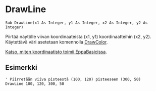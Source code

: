 <!--graphics-->
DrawLine
==========

```eppabasic
Sub DrawLine(x1 As Integer, y1 As Integer, x2 As Integer, y2 As Integer)
```

Piirtää näytölle viivan koordinaateista (x1, y1) koordinaatteihin (x2, y2).
Käytettävä väri asetetaan komennolla [DrawColor](manual:drawcolor).

[Katso, miten koordinaatisto toimii EppaBasicissa](manual:/coordinates).

Esimerkki
----------
```eppabasic
' Piirretään viiva pisteestä (100, 120) pisteeseen (300, 50)
DrawLine 100, 120, 300, 50
```
